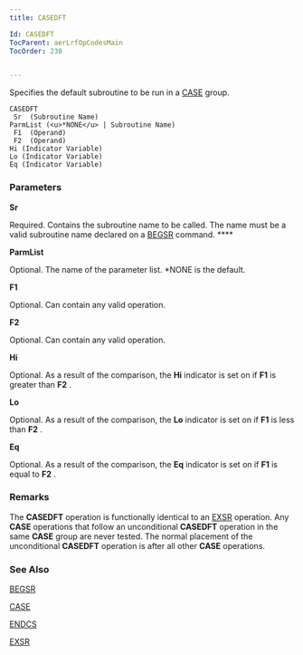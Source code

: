 ```yaml
---
title: CASEDFT

Id: CASEDFT
TocParent: aerLrfOpCodesMain
TocOrder: 230


---
```


Specifies the default subroutine to be run in a [CASE](CASE.html) group.

```
CASEDFT 
 Sr  (Subroutine Name)
ParmList (<u>*NONE</u> | Subroutine Name)
 F1  (Operand)
 F2  (Operand)
Hi (Indicator Variable)
Lo (Indicator Variable)
Eq (Indicator Variable)
```

### Parameters

**Sr** 

Required. Contains the subroutine name to be called. The name must be a valid subroutine name declared on a [BEGSR](BEGSR.html) command. ****


**ParmList** 

Optional. The name of the parameter list. *NONE is the default.


**F1** 

Optional. Can contain any valid operation.


**F2** 

Optional. Can contain any valid operation.


**Hi** 

Optional. As a result of the comparison, the **Hi** indicator is set on if **F1** is greater than **F2** .


**Lo** 

Optional. As a result of the comparison, the **Lo** indicator is set on if **F1** is less than **F2** .


**Eq** 

Optional. As a result of the comparison, the **Eq** indicator is set on if **F1** is equal to **F2** .


### Remarks
The **CASEDFT** operation is functionally identical to an [EXSR](EXSR.html) operation. Any **CASE** operations that follow an unconditional **CASEDFT** operation in the same **CASE** group are never tested. The normal placement of the unconditional **CASEDFT** operation is after all other **CASE** operations. 

### See Also
[BEGSR](BEGSR.html)

[CASE](CASE.html)

[ENDCS](ENDCS.html)

[EXSR](EXSR.html) 
